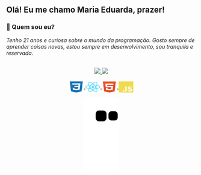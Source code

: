 ## Olá! Eu me chamo Maria Eduarda, prazer!
<div>
<h3>🌱 Quem sou eu?</h3>
<p><i> Tenho 21 anos e curiosa sobre o mundo da programação. Gosto sempre de aprender coisas novas, estou sempre em desenvolvimento, sou tranquila e reservada.</i></p>
</div>
<br>
<div align="center">
<a href="https://github.com/maria-eduarda-deoliveira">
<img height="150em" src="https://github-readme-stats.vercel.app/api?username=maria-eduarda-deoliveira&show_icons=true&theme=material-palenight&include_all_commits=true&count_private=true"/>
 <img height="150em" src="https://github-readme-stats.vercel.app/api/top-langs/?username=maria-eduarda-deoliveira&layout=compact&langs_count=7&theme=material-palenight"/>
 <div style="display: inline_block"><br>
  <img align="center" alt="maria-css" height="30" width="40" src="https://raw.githubusercontent.com/devicons/devicon/master/icons/css3/css3-plain.svg">
  <img align="center" alt="maria-react" height="30" width="40" src="https://raw.githubusercontent.com/devicons/devicon/master/icons/react/react-original.svg">
  <img align="center" alt="maria-HTML" height="30" width="40" src="https://raw.githubusercontent.com/devicons/devicon/master/icons/html5/html5-plain.svg">
  <img align="center" alt="maria-js" height="30" width="40" src="https://raw.githubusercontent.com/devicons/devicon/master/icons/javascript/javascript-plain.svg">
</div>

![Snake animation](https://github.com/rafaballerini/rafaballerini/blob/output/github-contribution-grid-snake.svg)
</div>
